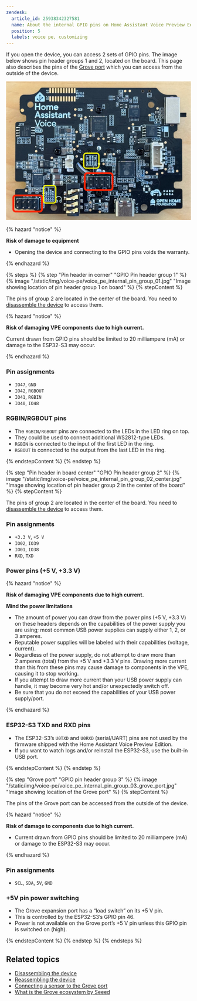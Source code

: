 ```yaml
---
zendesk:
  article_id: 25938342327581
  name: About the internal GPIO pins on Home Assistant Voice Preview Edition
  position: 5
  labels: voice pe, customizing
---
```


If you open the device, you can access 2 sets of GPIO pins. The image below shows pin header groups 1 and 2, located on the board. This page also describes the pins of the [Grove port](/hc/en-us/articles/25938245892765) which you can access from the outside of the device.

 ![Image showing location of pin header groups 1 and 2 on the board](/static/img/voice-pe/voice_pe_internal_pin_headers.jpg)

{% hazard "notice" %}

**Risk of damage to equipment**

- Opening the device and connecting to the GPIO pins voids the warranty.

{% endhazard %}

{% steps %}
{% step "Pin header in corner" "GPIO Pin header group 1" %}
{% image "/static/img/voice-pe/voice_pe_internal_pin_group_01.jpg" "Image showing location of pin header group 1 on board" %}
{% stepContent %}

The pins of group 2 are located in the center of the board. You need to [disassemble the device](/hc/en-us/articles/25938306296605) to access them.

{% hazard "notice" %}

**Risk of damaging VPE components due to high current.**

Current drawn from GPIO pins should be limited to 20 milliampere (mA) or damage to the ESP32-S3 may occur.

{% endhazard %}

### Pin assignments

- `IO47`, `GND`
- `IO42`, `RGBOUT`
- `IO41`, `RGBIN`
- `IO40`, `IO48`

### RGBIN/RGBOUT pins

- The `RGBIN/RGBOUT` pins are connected to the LEDs in the LED ring on top.
- They could be used to connect additional WS2812-type LEDs.
- `RGBIN` is connected to the input of the first LED in the ring.
- `RGBOUT` is connected to the output from the last LED in the ring.

{% endstepContent %}
{% endstep %}

{% step "Pin header in board center" "GPIO Pin header group 2" %}
{% image "/static/img/voice-pe/voice_pe_internal_pin_group_02_center.jpg" "Image showing location of pin header group 2 in the center of the board" %}
{% stepContent %}

The pins of group 2 are located in the center of the board. You need to [disassemble the device](/hc/en-us/articles/25938306296605) to access them.

### Pin assignments

- `+3.3 V`, `+5 V`
- `IO02`, `IO39`
- `IO01`, `IO38`
- `RXD`, `TXD`

### Power pins (+5 V, +3.3 V)

{% hazard "notice" %}

**Risk of damaging VPE components due to high current.**

**Mind the power limitations**

- The amount of power you can draw from the power pins (+5&nbsp;V, +3.3&nbsp;V) on these headers depends on the capabilities of the power supply you are using; most common USB power supplies can supply either 1, 2, or 3&nbsp;amperes.
- Reputable power supplies will be labeled with their capabilities (voltage, current).
- Regardless of the power supply, do not attempt to draw more than 2&nbsp;amperes (total) from the +5&nbsp;V and +3.3&nbsp;V pins. Drawing more current than this from these pins may cause damage to components in the VPE, causing it to stop working.
- If you attempt to draw more current than your USB power supply can handle, it may become very hot and/or unexpectedly switch off.
- Be sure that you  do not exceed the capabilities of your USB power supply/port.

{% endhazard %}

### ESP32-S3 TXD and RXD pins

- The ESP32-S3’s `U0TXD` and `U0RXD` (serial/UART) pins are not used by the firmware shipped with the Home Assistant Voice Preview Edition.
- If you want to watch logs and/or reinstall the ESP32-S3, use the built-in USB port.

{% endstepContent %}
{% endstep %}

{% step "Grove port" "GPIO pin header group 3" %}
{% image "/static/img/voice-pe/voice_pe_internal_pin_group_03_grove_port.jpg" "Image showing location of the Grove port" %}
{% stepContent %}

The pins of the Grove port can be accessed from the outside of the device.

{% hazard "notice" %}

**Risk of damage to components due to high current.**

- Current drawn from GPIO pins should be limited to 20&nbsp;milliampere (mA) or damage to the ESP32-S3 may occur.

{% endhazard %}

### Pin assignments

- `SCL`, `SDA`, `5V`, `GND`

### +5V pin power switching

- The Grove expansion port has a “load switch” on its +5&nbsp;V pin.
- This is controlled by the ESP32-S3’s GPIO&nbsp;pin&nbsp;46.
- Power is not available on the Grove port’s +5&nbsp;V pin unless this GPIO pin is switched on (high).

{% endstepContent %}
{% endstep %}
{% endsteps %}

## Related topics

- [Disassembling the device](/hc/en-us/articles/25938306296605)
- [Reassembling the device](/hc/en-us/articles/25938314528285)
- [Connecting a sensor to the Grove port](/hc/en-us/articles/25938245892765)
- [What is the Grove ecosystem by Seeed](https://wiki.seeedstudio.com/Grove_System/)
